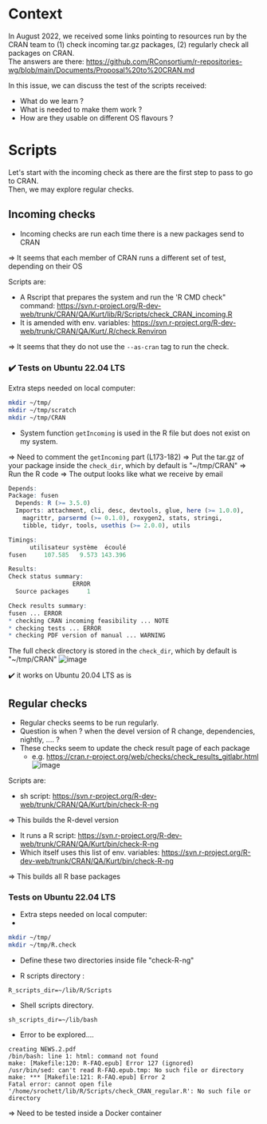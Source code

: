 # Context

In August 2022, we received some links pointing to resources run by the CRAN team to (1) check incoming tar.gz packages, (2) regularly check all packages on CRAN.  
The answers are there: https://github.com/RConsortium/r-repositories-wg/blob/main/Documents/Proposal%20to%20CRAN.md

In this issue, we can discuss the test of the scripts received:

- What do we learn ?
- What is needed to make them work ?
- How are they usable on different OS flavours ?

# Scripts

Let's start with the incoming check as there are the first step to pass to go to CRAN.   
Then, we may explore regular checks.

## Incoming checks

- Incoming checks are run each time there is a new packages send to CRAN  

=> It seems that each member of CRAN runs a different set of test, depending on their OS

Scripts are:

- A Rscript that prepares the system and run the 'R CMD check" command: https://svn.r-project.org/R-dev-web/trunk/CRAN/QA/Kurt/lib/R/Scripts/check_CRAN_incoming.R
- It is amended with env. variables: https://svn.r-project.org/R-dev-web/trunk/CRAN/QA/Kurt/.R/check.Renviron

=> It seems that they do not use the `--as-cran` tag to run the check.

### :heavy_check_mark:  Tests on Ubuntu 22.04 LTS

Extra steps needed on local computer:
```sh
mkdir ~/tmp/
mkdir ~/tmp/scratch
mkdir ~/tmp/CRAN
```

- System function `getIncoming` is used in the R file but does not exist on my system.

=> Need to comment the `getIncoming` part (L173-182)
=> Put the tar.gz of your package inside the `check_dir`, which by default is "~/tmp/CRAN"
=> Run the R code
=> The output looks like what we receive by email

```r
Depends:
Package: fusen
  Depends: R (>= 3.5.0)
  Imports: attachment, cli, desc, devtools, glue, here (>= 1.0.0),
    magrittr, parsermd (>= 0.1.0), roxygen2, stats, stringi,
    tibble, tidyr, tools, usethis (>= 2.0.0), utils

Timings:
      utilisateur système  écoulé
fusen     107.585   9.573 143.396

Results:
Check status summary:
                  ERROR
  Source packages     1

Check results summary:
fusen ... ERROR
* checking CRAN incoming feasibility ... NOTE
* checking tests ... ERROR
* checking PDF version of manual ... WARNING
```

The full check directory is stored in the `check_dir`, which by default is "~/tmp/CRAN"
![image](https://user-images.githubusercontent.com/21193866/191078227-1fcbd05f-a03d-4699-9dcb-02d7e0031863.png)

:heavy_check_mark: it works on Ubuntu 20.04 LTS as is

## Regular checks

- Regular checks seems to be run regularly.
- Question is when ? when the devel version of R change, dependencies, nightly, .... ?
- These checks seem to update the check result page of each package
    + e.g. https://cran.r-project.org/web/checks/check_results_gitlabr.html
![image](https://user-images.githubusercontent.com/21193866/191074944-9a6a54b6-c1fa-44f6-910c-b55be3004c1b.png)

Scripts are:

- sh script: https://svn.r-project.org/R-dev-web/trunk/CRAN/QA/Kurt/bin/check-R-ng

=> This builds the R-devel version

- It runs a R script: https://svn.r-project.org/R-dev-web/trunk/CRAN/QA/Kurt/bin/check-R-ng
- Which itself uses this list of env. variables: https://svn.r-project.org/R-dev-web/trunk/CRAN/QA/Kurt/bin/check-R-ng

=>  This builds all R base packages

### Tests on Ubuntu 22.04 LTS

- Extra steps needed on local computer:  
- 
```sh
mkdir ~/tmp/
mkdir ~/tmp/R.check
```

- Define these two directories inside file "check-R-ng"

- R scripts directory :
```
R_scripts_dir=~/lib/R/Scripts
```

- Shell scripts directory.
```
sh_scripts_dir=~/lib/bash
```

- Error to be explored....
```
creating NEWS.2.pdf
/bin/bash: line 1: html: command not found
make: [Makefile:120: R-FAQ.epub] Error 127 (ignored)
/usr/bin/sed: can't read R-FAQ.epub.tmp: No such file or directory
make: *** [Makefile:121: R-FAQ.epub] Error 2
Fatal error: cannot open file '/home/srochett/lib/R/Scripts/check_CRAN_regular.R': No such file or directory
```

=> Need to be tested inside a Docker container
